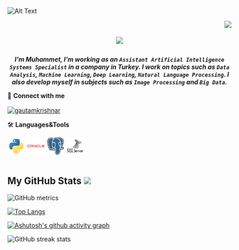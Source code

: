 

![Alt Text](https://hellofuture.orange.com/app/uploads/2018/01/Intro-HELLO-FUTURE-1920x1080_v2.gif)

<img align="right" src="https://visitor-badge.laobi.icu/badge?page_id=MuhammetYorulmaz/MuhammetYorulmaz">

<h1 align="center">
  <a href="https://git.io/typing-svg">
    <img src="https://readme-typing-svg.herokuapp.com/?lines=Hi+there+👋&center=true&size=28">
  </a>
</h1>


***<div align="center">I'm Muhammet, I'm working as an `Assistant Artificial Intelligence Systems Specialist` in a company in Turkey. I work on topics such as `Data Analysis`, `Machine Learning`, `Deep Learning`, `Natural Language Processing`. I also develop myself in subjects such as `Image Processing` and `Big Data`.</div>***

🔗 **Connect with me**

<a href="https://www.linkedin.com/in/muhammet-yorulmaz/" target="blank"><img align="center" src="https://raw.githubusercontent.com/rahuldkjain/github-profile-readme-generator/master/src/images/icons/Social/linked-in-alt.svg" alt="gautamkrishnar" height="30" width="40" /></a>

🛠️ **Languages&Tools**
<br/>
<p align="left"> <a href="https://www.python.org" target="blank"><img align="center" src="https://raw.githubusercontent.com/devicons/devicon/master/icons/python/python-original.svg" alt="python" height="40" width="40" /></a>  
<a href="https://www.oracle.com/tr/database/technologies/appdev/plsql.html" target="blank"><img align="center" src="https://raw.githubusercontent.com/devicons/devicon/master/icons/oracle/oracle-original.svg" alt="plsql" height="40" width="40" /></a>  
<a href="https://www.postgresql.org/" target="blank"><img align="center" src="https://raw.githubusercontent.com/devicons/devicon/master/icons/postgresql/postgresql-original.svg" alt="postgresql" height="40" width="40" /></a>  
<a href="https://www.microsoft.com/tr-tr/sql-server/sql-server-2022" target="blank"><img align="center" src="https://raw.githubusercontent.com/devicons/devicon/master/icons/microsoftsqlserver/microsoftsqlserver-plain-wordmark.svg" alt="mssql" height="40" width="40" /></a> 

 

<br>  
<br>  

<h2> My GitHub Stats <img src = "https://media1.giphy.com/media/du3J3cXyzhj75IOgvA/giphy.gif?cid=ecf05e47x2g034i9pzwtzzsd3xgg2w9nr94t4tflbbgo3008&rid=giphy.gif" width = 28px> </h2>

![GitHub metrics](https://metrics.lecoq.io/MuhammetYorulmaz)
  
[![Top Langs](https://github-readme-stats.vercel.app/api/top-langs/?username=MuhammetYorulmaz)](https://github.com/MuhammetYorulmaz/github-readme-stats)
  
[![Ashutosh's github activity graph](https://activity-graph.herokuapp.com/graph?username=MuhammetYorulmaz&theme=green)](https://github.com/MuhammetYorulmaz/github-readme-activity-graph)

![GitHub streak stats](https://github-readme-streak-stats.herokuapp.com/?user=MuhammetYorulmaz)  


